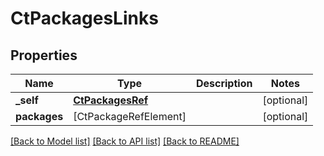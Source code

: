 # CtPackagesLinks

## Properties
Name | Type | Description | Notes
------------ | ------------- | ------------- | -------------
**_self** | [**CtPackagesRef**](CtPackagesRef.md) |  | [optional] 
**packages** | [CtPackageRefElement] |  | [optional] 

[[Back to Model list]](../README.md#documentation-for-models) [[Back to API list]](../README.md#documentation-for-api-endpoints) [[Back to README]](../README.md)


